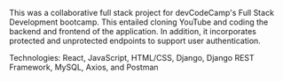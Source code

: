 This was a collaborative full stack project for devCodeCamp's Full Stack Development bootcamp. This entailed cloning YouTube and coding the backend and frontend of the application. In addition, it incorporates protected and unprotected endpoints to support user authentication.

Technologies: React, JavaScript, HTML/CSS, Django, Django REST Framework, MySQL, Axios, and Postman
